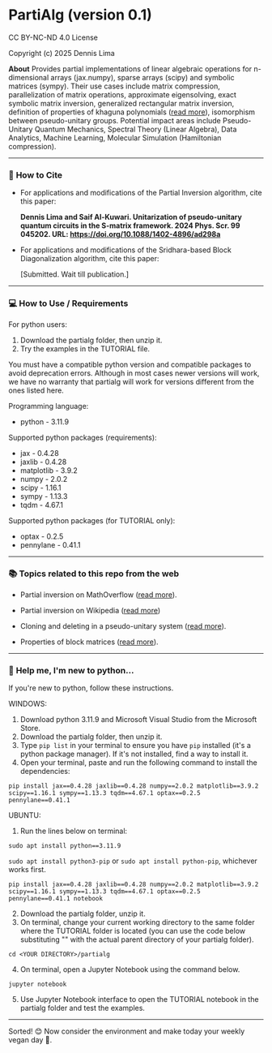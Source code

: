 # PartiAlg (version 0.1)

CC BY-NC-ND 4.0 License

Copyright (c) 2025 Dennis Lima

**About**
Provides partial implementations of linear algebraic operations for n-dimensional arrays (jax.numpy), sparse arrays (scipy) and symbolic matrices (sympy). Their use cases include matrix compression, parallelization of matrix operations, approximate eigensolving, exact symbolic matrix inversion, generalized rectangular matrix inversion, definition of properties of khaguna polynomials (<a href="https://www.jstor.org/stable/224869">read more</a>), isomorphism between pseudo-unitary groups. Potential impact areas include Pseudo-Unitary Quantum Mechanics, Spectral Theory (Linear Algebra), Data Analytics, Machine Learning, Molecular Simulation (Hamiltonian compression).

---
### 💬 **How to Cite**
- For applications and modifications of the Partial Inversion algorithm, cite this paper:
  
  **Dennis Lima and Saif Al-Kuwari. Unitarization of pseudo-unitary quantum circuits in the S-matrix framework. 2024 Phys. Scr. 99 045202. URL: https://doi.org/10.1088/1402-4896/ad298a**

- For applications and modifications of the Sridhara-based Block Diagonalization algorithm, cite this paper:

  [Submitted. Wait till publication.]

---
### 💻 **How to Use / Requirements**
For python users:
1. Download the partialg folder, then unzip it.
2. Try the examples in the TUTORIAL file.

You must have a compatible python version and compatible packages to avoid deprecation errors. Although in most cases newer versions will work, we have no warranty that partialg will work for versions different from the ones listed here.

Programming language:
- python - 3.11.9

Supported python packages (requirements):
- jax - 0.4.28
- jaxlib - 0.4.28
- matplotlib - 3.9.2
- numpy - 2.0.2
- scipy - 1.16.1
- sympy - 1.13.3
- tqdm - 4.67.1 

Supported python packages (for TUTORIAL only):
- optax - 0.2.5
- pennylane - 0.41.1

---
### 📚 **Topics related to this repo from the web**

- Partial inversion on MathOverflow (<a href="https://mathoverflow.net/questions/186026/partial-inverse-of-a-matrix-or-does-it-have-its-own-name/477652#477652">read more</a>).

- Partial inversion on Wikipedia (<a href="https://en.wikipedia.org/wiki/Partial_inverse_of_a_matrix">read more</a>)

- Cloning and deleting in a pseudo-unitary system (<a href="https://link.springer.com/article/10.1007/s11467-021-1063-z">read more</a>).

- Properties of block matrices (<a href="https://en.wikipedia.org/wiki/Block_matrix">read more</a>).

---
### 🥲 **Help me, I'm new to python...**

If you're new to python, follow these instructions.

WINDOWS:
1. Download python 3.11.9 and Microsoft Visual Studio from the Microsoft Store.
2. Download the partialg folder, then unzip it.
3. Type `pip list` in your terminal to ensure you have `pip` installed (it's a python package manager). If it's not installed, find a way to install it.
4. Open your terminal, paste and run the following command to install the dependencies:

`
pip install jax==0.4.28 jaxlib==0.4.28 numpy==2.0.2 matplotlib==3.9.2 scipy==1.16.1 sympy==1.13.3 tqdm==4.67.1 optax==0.2.5 pennylane==0.41.1
`


UBUNTU:

1. Run the lines below on terminal:

`sudo apt install python==3.11.9`

`sudo apt install python3-pip` or `sudo apt install python-pip`, whichever works first.

`
pip install jax==0.4.28 jaxlib==0.4.28 numpy==2.0.2 matplotlib==3.9.2 scipy==1.16.1 sympy==1.13.3 tqdm==4.67.1 optax==0.2.5 pennylane==0.41.1 notebook
`

2. Download the partialg folder, unzip it.
3. On terminal, change your current working directory to the same folder where the TUTORIAL folder is located (you can use the code below substituting "<YOUR DIRECTORY>" with the actual parent directory of your partialg folder). 

`cd <YOUR DIRECTORY>/partialg`

4. On terminal, open a Jupyter Notebook using the command below.

`jupyter notebook`

5. Use Jupyter Notebook interface to open the TUTORIAL notebook in the partialg folder and test the examples.

---
Sorted! 😊 Now consider the environment and make today your weekly vegan day 🌟.
